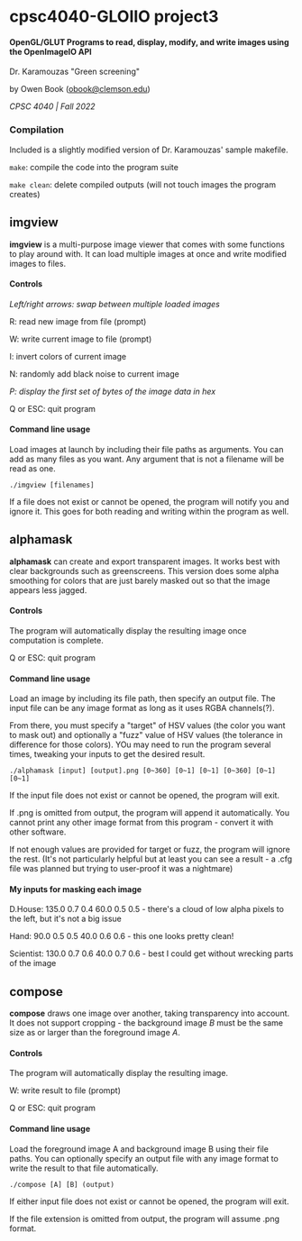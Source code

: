 # cpsc4040-GLOIIO project3
#### OpenGL/GLUT Programs to read, display, modify, and write images using the OpenImageIO API
Dr. Karamouzas "Green screening"

by Owen Book (obook@clemson.edu)

*CPSC 4040 | Fall 2022*

### Compilation
Included is a slightly modified version of Dr. Karamouzas' sample makefile.

`make`: compile the code into the program suite

`make clean`: delete compiled outputs (will not touch images the program creates)

## imgview
**imgview** is a multi-purpose image viewer that comes with some functions to play around with. It can load multiple images at once and write modified images to files.

#### Controls
*Left/right arrows: swap between multiple loaded images*

R: read new image from file (prompt)

W: write current image to file (prompt)

I: invert colors of current image

N: randomly add black noise to current image

*P: display the first set of bytes of the image data in hex*  

Q or ESC: quit program

#### Command line usage
Load images at launch by including their file paths as arguments. You can add as many files as you want. Any argument that is not a filename will be read as one.

```./imgview [filenames]```

If a file does not exist or cannot be opened, the program will notify you and ignore it. This goes for both reading and writing within the program as well.

## alphamask
**alphamask** can create and export transparent images. It works best with clear backgrounds such as greenscreens. This version does some alpha smoothing for colors that are just barely masked out so that the image appears less jagged.

#### Controls
The program will automatically display the resulting image once computation is complete.

Q or ESC: quit program


#### Command line usage
Load an image by including its file path, then specify an output file. The input file can be any image format as long as it uses RGBA channels(?).

From there, you must specify a "target" of HSV values (the color you want to mask out) and optionally a "fuzz" value of HSV values (the tolerance in difference for those colors). YOu may need to run the program several times, tweaking your inputs to get the desired result.

```./alphamask [input] [output].png [0~360] [0~1] [0~1] [0~360] [0~1] [0~1]```

If the input file does not exist or cannot be opened, the program will exit.

If .png is omitted from output, the program will append it automatically. You cannot print any other image format from this program - convert it with other software.

If not enough values are provided for target or fuzz, the program will ignore the rest. (It's not particularly helpful but at least you can see a result - a .cfg file was planned but trying to user-proof it was a nightmare)

#### My inputs for masking each image
D.House: 135.0 0.7 0.4 60.0 0.5 0.5 - there's a cloud of low alpha pixels to the left, but it's not a big issue

Hand: 90.0 0.5 0.5 40.0 0.6 0.6 - this one looks pretty clean!

Scientist: 130.0 0.7 0.6 40.0 0.7 0.6 - best I could get without wrecking parts of the image

## compose
**compose** draws one image over another, taking transparency into account. It does not support cropping - the background image *B* must be the same size as or larger than the foreground image *A*.

#### Controls
The program will automatically display the resulting image.

W: write result to file (prompt) 

Q or ESC: quit program


#### Command line usage
Load the foreground image A and background image B using their file paths. You can optionally specify an output file with any image format to write the result to that file automatically.

```./compose [A] [B] (output)```

If either input file does not exist or cannot be opened, the program will exit.

If the file extension is omitted from output, the program will assume .png format.
